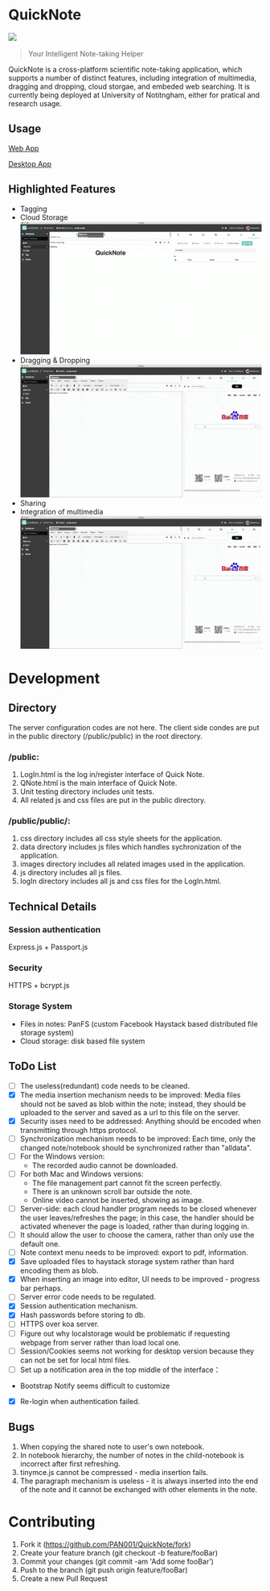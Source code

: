 # QuickNote
![](/public/public/images/logo/Quicknote.png)

> Your Intelligent Note-taking Helper

QuickNote is a cross-platform scientific note-taking application, which supports a number of distinct features, including integration of multimedia, dragging and dropping, cloud storgae, and embeded web searching. It is currently being deployed at University of Notitngham, either for pratical and research usage.

## Usage

[Web App](https://quicknote.org/login)

[Desktop App](https://quicknote.org)

## Highlighted Features
- Tagging
- Cloud Storage
![](/public/homepage_images/cloud.gif)
- Dragging & Dropping
![](/public/homepage_images/dragdrop.gif)
- Sharing
- Integration of multimedia
![](/public/homepage_images/multimedia.gif)

# Development
## Directory 
The server configuration codes are not here.
The client side condes are put in the public directory (/public/public) in the root directory.

### /public:
1. LogIn.html is the log in/register interface of Quick Note. 
2. QNote.html is the main interface of Quick Note.
3. Unit testing directory includes unit tests.
4. All related js and css files are put in the public directory.

### /public/public/:
1. css directory includes all css style sheets for the application.
2. data directory includes js files which handles sychronization of the application.
3. images directory includes all related images used in the application.
4. js directory includes all js files.
5. logIn directory includes all js and css files for the LogIn.html.

## Technical Details
### Session authentication

Express.js + Passport.js

### Security

HTTPS + bcrypt.js

### Storage System

- Files in notes: PanFS (custom Facebook Haystack based distributed file storage system)
- Cloud storage: disk based file system

## ToDo List
- [ ] The useless(redundant) code needs to be cleaned.
- [x] The media insertion mechanism needs to be improved:
Media files should not be saved as blob within the note; instead, they should be uploaded to the server and saved as a url to this file on the server. 
- [x] Security isses need to be addressed:
Anything should be encoded when transmitting through https protocol.
- [ ] Synchronization mechanism needs to be improved:
Each time, only the changed note/notebook should be synchronized rather than "alldata".
- [ ] For the Windows version: 
  * The recorded audio cannot be downloaded.
- [ ] For both Mac and Windows versions:
  * The file management part cannot fit the screen perfectly.
  * There is an unknown scroll bar outside the note.
  * Online video cannot be inserted, showing as image.
- [ ] Server-side: each cloud handler program needs to be closed whenever the user leaves/refreshes the page; in this case, the handler should be activated whenever the page is loaded, rather than during logging in. 
- [ ] It should allow the user to choose the camera, rather than only use the default one.
- [ ] Note context menu needs to be improved: export to pdf, information.
- [x] Save uploaded files to haystack storage system rather than hard encoding them as blob.
- [x] When inserting an image into editor, UI needs to be improved - progress bar perhaps.
- [ ] Server error code needs to be regulated.
- [x] Session authentication mechanism. 
- [x] Hash passwords before storing to db.
- [ ] HTTPS over koa server.
- [ ] Figure out why localstorage would be problematic if requesting webpage from server rather than load local one.
- [ ] Session/Cookies seems not working for desktop version because they can not be set for local html files.
- [ ] Set up a notification area in the top middle of the interface：
- Bootstrap Notify seems difficult to customize
- [x] Re-login when authentication failed.
  
## Bugs
1. When copying the shared note to user's own notebook.
2. In notebook hierarchy, the number of notes in the child-notebook is incorrect after first refreshing.
3. tinymce.js cannot be compressed - media insertion fails.
4. The paragraph mechanism is useless - it is always inserted into the end of the note and it cannot be exchanged with other elements in the note.

# Contributing

1. Fork it (<https://github.com/PAN001/QuickNote/fork>)
2. Create your feature branch (git checkout -b feature/fooBar)
3. Commit your changes (git commit -am 'Add some fooBar')
4. Push to the branch (git push origin feature/fooBar)
5. Create a new Pull Request
